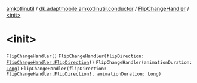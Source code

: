 [amkotlinutil](../../index.md) / [dk.adaptmobile.amkotlinutil.conductor](../index.md) / [FlipChangeHandler](index.md) / [&lt;init&gt;](./-init-.md)

# &lt;init&gt;

`FlipChangeHandler()`
`FlipChangeHandler(flipDirection: `[`FlipChangeHandler.FlipDirection`](-flip-direction/index.md)`!)`
`FlipChangeHandler(animationDuration: `[`Long`](https://kotlinlang.org/api/latest/jvm/stdlib/kotlin/-long/index.html)`)`
`FlipChangeHandler(flipDirection: `[`FlipChangeHandler.FlipDirection`](-flip-direction/index.md)`!, animationDuration: `[`Long`](https://kotlinlang.org/api/latest/jvm/stdlib/kotlin/-long/index.html)`)`